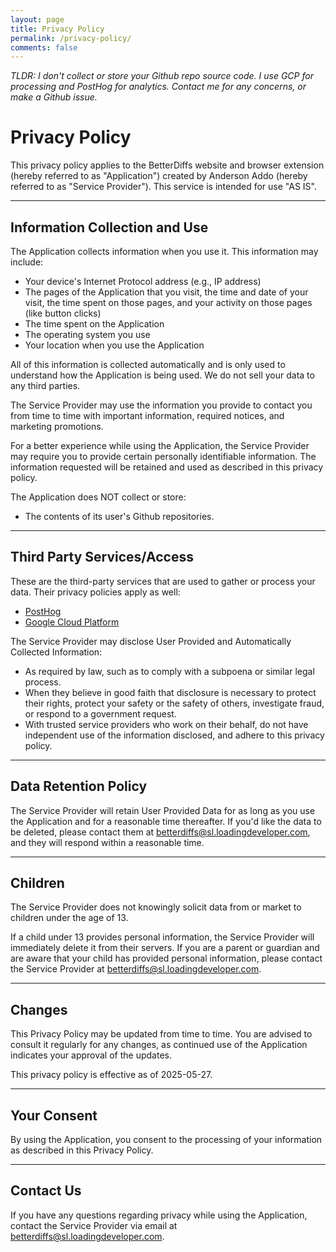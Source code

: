 ```yaml
---
layout: page
title: Privacy Policy
permalink: /privacy-policy/
comments: false
---
```


*TLDR: I don't collect or store your Github repo source code. I use GCP for processing and PostHog for analytics. Contact me for any concerns, or make a Github issue.*

# Privacy Policy

This privacy policy applies to the BetterDiffs website and browser extension (hereby referred to as "Application") created by Anderson Addo (hereby referred to as "Service Provider"). This service is intended for use "AS IS".

---

## Information Collection and Use

The Application collects information when you use it. This information may include:

- Your device's Internet Protocol address (e.g., IP address)
- The pages of the Application that you visit, the time and date of your visit, the time spent on those pages, and your activity on those pages (like button clicks)
- The time spent on the Application
- The operating system you use
- Your location when you use the Application

All of this information is collected automatically and is only used to understand how the Application is being used. We do not sell your data to any third parties.

The Service Provider may use the information you provide to contact you from time to time with important information, required notices, and marketing promotions.

For a better experience while using the Application, the Service Provider may require you to provide certain personally identifiable information. The information requested will be retained and used as described in this privacy policy.

The Application does NOT collect or store:

- The contents of its user's Github repositories.

---

## Third Party Services/Access

These are the third-party services that are used to gather or process your data. Their privacy policies apply as well:

- [PostHog](https://posthog.com/privacy)
- [Google Cloud Platform](https://cloud.google.com/terms/cloud-privacy-notice)

The Service Provider may disclose User Provided and Automatically Collected Information:

- As required by law, such as to comply with a subpoena or similar legal process.
- When they believe in good faith that disclosure is necessary to protect their rights, protect your safety or the safety of others, investigate fraud, or respond to a government request.
- With trusted service providers who work on their behalf, do not have independent use of the information disclosed, and adhere to this privacy policy.

---

## Data Retention Policy

The Service Provider will retain User Provided Data for as long as you use the Application and for a reasonable time thereafter. If you'd like the data to be deleted, please contact them at [betterdiffs@sl.loadingdeveloper.com](mailto:betterdiffs@sl.loadingdeveloper.com), and they will respond within a reasonable time.

---

## Children

The Service Provider does not knowingly solicit data from or market to children under the age of 13.

If a child under 13 provides personal information, the Service Provider will immediately delete it from their servers. If you are a parent or guardian and are aware that your child has provided personal information, please contact the Service Provider at [betterdiffs@sl.loadingdeveloper.com](mailto:betterdiffs@sl.loadingdeveloper.com).

---

## Changes

This Privacy Policy may be updated from time to time. You are advised to consult it regularly for any changes, as continued use of the Application indicates your approval of the updates.

This privacy policy is effective as of 2025-05-27.

---

## Your Consent

By using the Application, you consent to the processing of your information as described in this Privacy Policy.

---

## Contact Us

If you have any questions regarding privacy while using the Application, contact the Service Provider via email at [betterdiffs@sl.loadingdeveloper.com](mailto:betterdiffs@sl.loadingdeveloper.com).